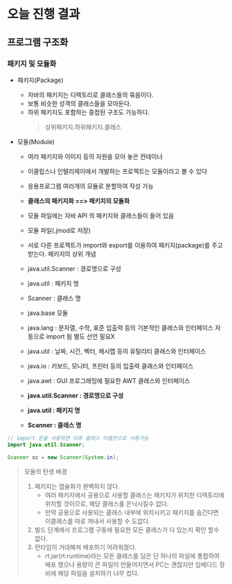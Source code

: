 # 오늘 진행 결과
## 프로그램 구조화
### 패키지 및 모듈화
 
 * 패키지(Package)
   * 자바의 패키지는 디렉토리로 클래스들의 묶음이다.
   * 보통 비슷한 성격의 클래스들을 모아둔다.
   * 하위 패키지도 포함하는 중첩된 구조도 가능하다.
     >  상위패키지.하위패키지.클래스 
 
 * 모듈(Module)
   * 여러 패키지와 이미지 등의 자원을 모아 놓은 컨테이너
   * 이클립스나 인텔리제이에서 개발하는 프로젝트는 모듈이라고 볼 수 있다
   * 응용프로그램 여러개의 모듈로 분할하여 작성 가능
   * **클래스의 패키지화 ==> 패키지의 모듈화**
   * 모듈 파일에는 자바 API 의 패키지와 클래스들이 들어 있음
   * 모듈 파일(.jmod로 저장)
   * 서로 다른 프로젝트가 import와 export를 이용하여 패키지(package)를 주고 받는다. 패키지의 상위 개념

    * java.util.Scanner : 경로명으로 구성
    * java.util : 패키지 명
    * Scanner : 클래스 명
  
   *  java.base 모듈
   *  java.lang : 문자열, 수학, 표준 입출력 등의 기본적인 클래스와 인터페이스 자동으로 import 됨 별도 선언 필요X
   *  java.util : 날짜, 시간, 벡터, 헤시맵 등의 유틸리티 클래스와 인터페이스
   *  java.io : 키보드, 모니터, 프린터 등의 입출력 클래스와 인터페이스
   *  java.awt : GUI 프로그래밍에 필요한 AWT 클래스와 인터페이스
  
   * **java.util.Scanner : 경로명으로 구성**
   * **java.util : 패키지 명**
   * **Scanner : 클래스 명**
  
```java
// import 문을 사용하면 이후 클래스 이름만으로 사용가능
import java.util.Scanner;

Scanner sc = new Scanner(System.in);

```

 > 모듈의 탄생 배경
>  1. 패키지는 캡슐화가 완벽하지 않다.
>     * 여러 패키지에서 공용으로 사용할 클래스는 패키지가 위치한 디렉토리에 위치할 것이므로, 해당 클래스를 은닉시킬수 없다.
>     * 만약 공용으로 사용되는 클래스 내부에 위치시키고 패키지를 숨긴다면 이클래스를 따로 꺼내서 사용할 수 도없다.
>  2. 빌드 단계에서 프로그램 구동에 필요한 모든 클래스가 다 있는지 확인 할수 없다. 
>  3. 런타임이 거대해져 배포하기 어려워졌다.
>     * rt.jar(rt:runtime)라는 모든 클래스를 담은 단 하나의 파일에 통합하여 배포 했으나 용량이 큰 파일이 만들어지면서 PC는 괜찮지만 임베디드 장비에 해당 파일을 설치하기 너무 컸다.
